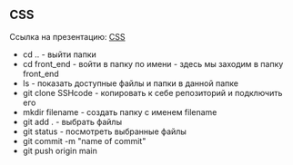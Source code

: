 
## CSS 

Ссылка на презентацию: [CSS](https://github.com/ait-tr/cohort22/blob/main/front_end/lesson_04/ccs.pdf)  

- cd .. - выйти папки
- cd front_end  - войти в папку по имени - здесь мы заходим в папку front_end
- ls - показать доступные файлы и папки в данной папке
- git clone SSHcode - копировать к себе репозиторий и подключить его
- mkdir filename - создать папку с именем filename
- git add . - выбрать файлы 
- git status - посмотреть выбранные файлы
- git commit -m "name of commit"
- git push origin main
 



